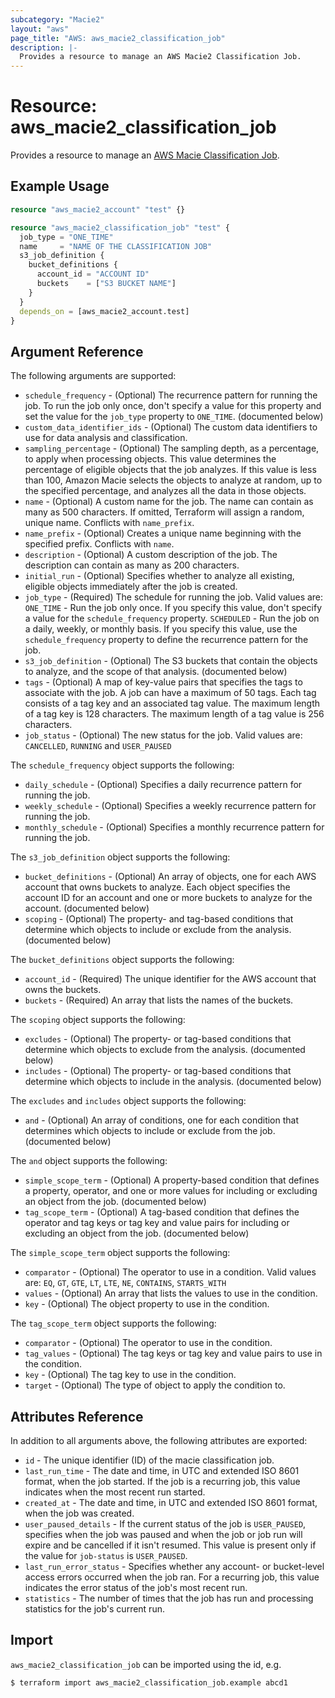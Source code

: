 ```yaml
---
subcategory: "Macie2"
layout: "aws"
page_title: "AWS: aws_macie2_classification_job"
description: |-
  Provides a resource to manage an AWS Macie2 Classification Job.
---
```


# Resource: aws_macie2_classification_job

Provides a resource to manage an [AWS Macie Classification Job](https://docs.aws.amazon.com/macie/latest/APIReference/jobs.html#jobs-prop-s3jobdefinition-bucketdefinitions).

## Example Usage

```terraform
resource "aws_macie2_account" "test" {}

resource "aws_macie2_classification_job" "test" {
  job_type = "ONE_TIME"
  name     = "NAME OF THE CLASSIFICATION JOB"
  s3_job_definition {
    bucket_definitions {
      account_id = "ACCOUNT ID"
      buckets    = ["S3 BUCKET NAME"]
    }
  }
  depends_on = [aws_macie2_account.test]
}
```

## Argument Reference

The following arguments are supported:

* `schedule_frequency` -  (Optional) The recurrence pattern for running the job. To run the job only once, don't specify a value for this property and set the value for the `job_type` property to `ONE_TIME`. (documented below)
* `custom_data_identifier_ids` -  (Optional) The custom data identifiers to use for data analysis and classification.
* `sampling_percentage` -  (Optional) The sampling depth, as a percentage, to apply when processing objects. This value determines the percentage of eligible objects that the job analyzes. If this value is less than 100, Amazon Macie selects the objects to analyze at random, up to the specified percentage, and analyzes all the data in those objects.
* `name` -  (Optional) A custom name for the job. The name can contain as many as 500 characters. If omitted, Terraform will assign a random, unique name. Conflicts with `name_prefix`.
* `name_prefix` -  (Optional) Creates a unique name beginning with the specified prefix. Conflicts with `name`.
* `description` -  (Optional) A custom description of the job. The description can contain as many as 200 characters.
* `initial_run` -  (Optional) Specifies whether to analyze all existing, eligible objects immediately after the job is created.
* `job_type` -  (Required) The schedule for running the job. Valid values are: `ONE_TIME` - Run the job only once. If you specify this value, don't specify a value for the `schedule_frequency` property. `SCHEDULED` - Run the job on a daily, weekly, or monthly basis. If you specify this value, use the `schedule_frequency` property to define the recurrence pattern for the job.
* `s3_job_definition` -  (Optional) The S3 buckets that contain the objects to analyze, and the scope of that analysis. (documented below)
* `tags` -  (Optional) A map of key-value pairs that specifies the tags to associate with the job. A job can have a maximum of 50 tags. Each tag consists of a tag key and an associated tag value. The maximum length of a tag key is 128 characters. The maximum length of a tag value is 256 characters.
* `job_status` -  (Optional) The new status for the job. Valid values are: `CANCELLED`, `RUNNING` and `USER_PAUSED`

The `schedule_frequency` object supports the following:

* `daily_schedule` -  (Optional) Specifies a daily recurrence pattern for running the job.
* `weekly_schedule` -  (Optional) Specifies a weekly recurrence pattern for running the job.
* `monthly_schedule` -  (Optional) Specifies a monthly recurrence pattern for running the job.

The `s3_job_definition` object supports the following:

* `bucket_definitions` -  (Optional) An array of objects, one for each AWS account that owns buckets to analyze. Each object specifies the account ID for an account and one or more buckets to analyze for the account. (documented below)
* `scoping` -  (Optional) The property- and tag-based conditions that determine which objects to include or exclude from the analysis. (documented below)

The `bucket_definitions` object supports the following:

* `account_id` -  (Required) The unique identifier for the AWS account that owns the buckets.
* `buckets` -  (Required) An array that lists the names of the buckets.

The `scoping` object supports the following:

* `excludes` -  (Optional) The property- or tag-based conditions that determine which objects to exclude from the analysis. (documented below)
* `includes` -  (Optional) The property- or tag-based conditions that determine which objects to include in the analysis. (documented below)

The `excludes` and `includes` object supports the following:

* `and` -  (Optional) An array of conditions, one for each condition that determines which objects to include or exclude from the job. (documented below)

The `and` object supports the following:

* `simple_scope_term` -  (Optional) A property-based condition that defines a property, operator, and one or more values for including or excluding an object from the job.  (documented below)
* `tag_scope_term` -  (Optional) A tag-based condition that defines the operator and tag keys or tag key and value pairs for including or excluding an object from the job.  (documented below)

The `simple_scope_term` object supports the following:

* `comparator` -  (Optional) The operator to use in a condition. Valid values are: `EQ`, `GT`, `GTE`, `LT`, `LTE`, `NE`, `CONTAINS`, `STARTS_WITH`
* `values` -  (Optional) An array that lists the values to use in the condition.
* `key` -  (Optional) The object property to use in the condition.

The `tag_scope_term` object supports the following:

* `comparator` -  (Optional) The operator to use in the condition.
* `tag_values` -  (Optional) The tag keys or tag key and value pairs to use in the condition.
* `key` -  (Optional) The tag key to use in the condition.
* `target` -  (Optional) The type of object to apply the condition to.


## Attributes Reference

In addition to all arguments above, the following attributes are exported:

* `id` - The unique identifier (ID) of the macie classification job.
* `last_run_time` - The date and time, in UTC and extended ISO 8601 format, when the job started. If the job is a recurring job, this value indicates when the most recent run started.
* `created_at` -  The date and time, in UTC and extended ISO 8601 format, when the job was created.
* `user_paused_details` - If the current status of the job is `USER_PAUSED`, specifies when the job was paused and when the job or job run will expire and be cancelled if it isn't resumed. This value is present only if the value for `job-status` is `USER_PAUSED`.
* `last_run_error_status` - Specifies whether any account- or bucket-level access errors occurred when the job ran. For a recurring job, this value indicates the error status of the job's most recent run.
* `statistics` - The number of times that the job has run and processing statistics for the job's current run.

## Import

`aws_macie2_classification_job` can be imported using the id, e.g.

```
$ terraform import aws_macie2_classification_job.example abcd1
```

